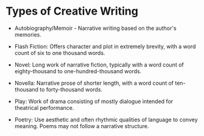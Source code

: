 # Types of Creative Writing
 - Autobiography/Memoir - Narrative writing based on the author's memories.
 - Flash Fiction: Offers character and plot in extremely brevity, with a word count of six to one thousand words.
 - Novel: Long work of narrative fiction, typically with a word count of eighty-thousand to one-hundred-thousand words.
 - Novella: Narrative prose of shorter length, with a word count of ten-thousand to forty-thousand words.

 - Play: Work of drama consisting of mostly dialogue intended for theatrical performance.
 - Poetry: Use aesthetic and often rhythmic qualities of language to convey meaning. Poems may not follow a narrative structure.
